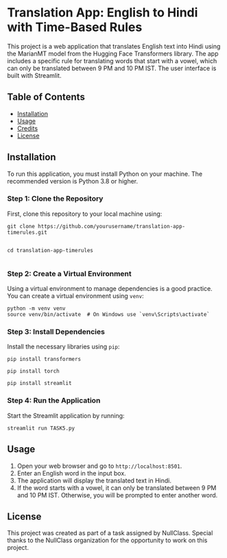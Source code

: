 <!DOCTYPE html>
<html lang="en">
<head>
    <meta charset="UTF-8">
    <meta name="viewport" content="width=device-width, initial-scale=1.0">
</head>
<body>

<h1>Translation App: English to Hindi with Time-Based Rules</h1>
<p>This project is a web application that translates English text into Hindi using the MarianMT model from the Hugging Face Transformers library. The app includes a specific rule for translating words that start with a vowel, which can only be translated between 9 PM and 10 PM IST. The user interface is built with Streamlit.</p>

<h2>Table of Contents</h2>
<ul>
    <li><a href="#installation">Installation</a></li>
    <li><a href="#usage">Usage</a></li>
    <li><a href="#credits">Credits</a></li>
    <li><a href="#license">License</a></li>
</ul>

<h2 id="installation">Installation</h2>
<p>To run this application, you must install Python on your machine. The recommended version is Python 3.8 or higher.</p>

<h3>Step 1: Clone the Repository</h3>
<p>First, clone this repository to your local machine using:</p>
<pre><code>git clone https://github.com/yourusername/translation-app-timerules.git
  
cd translation-app-timerules
</code></pre>

<h3>Step 2: Create a Virtual Environment</h3>
<p>Using a virtual environment to manage dependencies is a good practice. You can create a virtual environment using <code>venv</code>:</p>
<pre><code>python -m venv venv
source venv/bin/activate  # On Windows use `venv\Scripts\activate`
</code></pre>

<h3>Step 3: Install Dependencies</h3>
<p>Install the necessary libraries using <code>pip</code>:</p>
<pre><code>pip install transformers</code></pre>
<pre><code>pip install torch</code></pre>
<pre><code>pip install streamlit</code></pre>

<h3>Step 4: Run the Application</h3>
<p>Start the Streamlit application by running:</p>
<pre><code>streamlit run TASK5.py
</code></pre>

<h2 id="usage">Usage</h2>
<ol>
    <li>Open your web browser and go to <code>http://localhost:8501</code>.</li>
    <li>Enter an English word in the input box.</li>
    <li>The application will display the translated text in Hindi.</li>
    <li>If the word starts with a vowel, it can only be translated between 9 PM and 10 PM IST. Otherwise, you will be prompted to enter another word.</li>
</ol>

<h2 id="license">License</h2>
<p>This project was created as part of a task assigned by NullClass. Special thanks to the NullClass organization for the opportunity to work on this project.</p>

</body>
</html>
